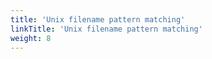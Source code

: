 ```yaml
---
title: 'Unix filename pattern matching'
linkTitle: 'Unix filename pattern matching'
weight: 8
---
```

